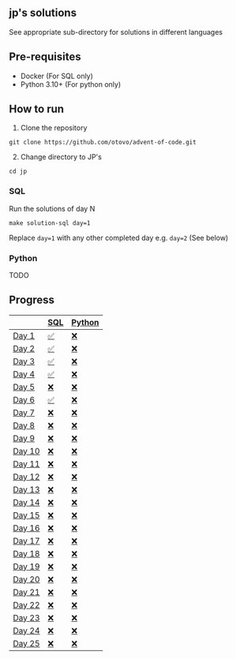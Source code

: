 ## jp's solutions

See appropriate sub-directory for solutions in different languages

## Pre-requisites

- Docker (For SQL only)
- Python 3.10+ (For python only)

## How to run

1. Clone the repository

```
git clone https://github.com/otovo/advent-of-code.git
```

2. Change directory to JP's

```
cd jp
```

### SQL

Run the solutions of day N

```
make solution-sql day=1
```

Replace `day=1` with any other completed day e.g. `day=2` (See below)

### Python

TODO

## Progress

| | [SQL](sql/) | [Python](python/) |
| --- | --- | --- |
| [Day 1](https://adventofcode.com/2022/day/1) | [✅](sql/day_1/) | [❌](python/day_1/) |
| [Day 2](https://adventofcode.com/2022/day/2) | [✅](sql/day_2/) | [❌](python/day_2/) |
| [Day 3](https://adventofcode.com/2022/day/3) | [✅](sql/day_3/) | [❌](python/day_3/) |
| [Day 4](https://adventofcode.com/2022/day/4) | [✅](sql/day_4/) | [❌](python/day_4/) |
| [Day 5](https://adventofcode.com/2022/day/5) | [❌](sql/day_5/) | [❌](python/day_5/) |
| [Day 6](https://adventofcode.com/2022/day/6) | [✅](sql/day_6/) | [❌](python/day_6/) |
| [Day 7](https://adventofcode.com/2022/day/7) | [❌](sql/day_7/) | [❌](python/day_7/) |
| [Day 8](https://adventofcode.com/2022/day/8) | [❌](sql/day_8/) | [❌](python/day_8/) |
| [Day 9](https://adventofcode.com/2022/day/9) | [❌](sql/day_9/) | [❌](python/day_9/) |
| [Day 10](https://adventofcode.com/2022/day/10) | [❌](sql/day_10/) | [❌](python/day_10/) |
| [Day 11](https://adventofcode.com/2022/day/11) | [❌](sql/day_11/) | [❌](python/day_11/) |
| [Day 12](https://adventofcode.com/2022/day/12) | [❌](sql/day_11/) | [❌](python/day_12/) |
| [Day 13](https://adventofcode.com/2022/day/13) | [❌](sql/day_12/) | [❌](python/day_13/) |
| [Day 14](https://adventofcode.com/2022/day/14) | [❌](sql/day_13/) | [❌](python/day_14/) |
| [Day 15](https://adventofcode.com/2022/day/15) | [❌](sql/day_14/) | [❌](python/day_15/) |
| [Day 16](https://adventofcode.com/2022/day/16) | [❌](sql/day_15/) | [❌](python/day_16/) |
| [Day 17](https://adventofcode.com/2022/day/17) | [❌](sql/day_16/) | [❌](python/day_17/) |
| [Day 18](https://adventofcode.com/2022/day/18) | [❌](sql/day_17/) | [❌](python/day_18/) |
| [Day 19](https://adventofcode.com/2022/day/19) | [❌](sql/day_18/) | [❌](python/day_19/) |
| [Day 20](https://adventofcode.com/2022/day/20) | [❌](sql/day_19/) | [❌](python/day_20/) |
| [Day 21](https://adventofcode.com/2022/day/21) | [❌](sql/day_21/) | [❌](python/day_21/) |
| [Day 22](https://adventofcode.com/2022/day/22) | [❌](sql/day_22/) | [❌](python/day_22/) |
| [Day 23](https://adventofcode.com/2022/day/23) | [❌](sql/day_23/) | [❌](python/day_23/) |
| [Day 24](https://adventofcode.com/2022/day/24) | [❌](sql/day_24/) | [❌](python/day_24/) |
| [Day 25](https://adventofcode.com/2022/day/25) | [❌](sql/day_25/) | [❌](python/day_25/) |
